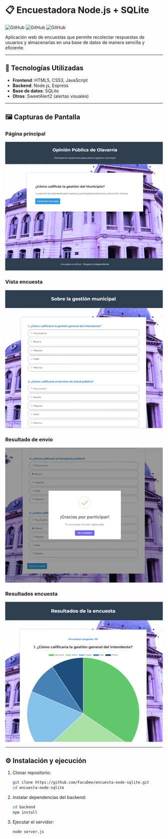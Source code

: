 # 📋 Encuestadora Node.js + SQLite

![GitHub](https://img.shields.io/badge/Backend-Node.js-green?logo=node.js)
![GitHub](https://img.shields.io/badge/Database-SQLite-blue?logo=sqlite)
![GitHub](https://img.shields.io/badge/Frontend-HTML%2FCSS%2FJS-yellow)

Aplicación web de encuestas que permite recolectar respuestas de usuarios y almacenarlas en una base de datos de manera sencilla y eficiente.

---

## 🚀 Tecnologías Utilizadas

- **Frontend**: HTML5, CSS3, JavaScript
- **Backend**: Node.js, Express
- **Base de datos**: SQLite
- **Otros**: SweetAlert2 (alertas visuales)

---

## 🖼️ Capturas de Pantalla

### Página principal

![Inicio](./frontend/imgs/captura-inicio.PNG)

### Vista encuesta

![Encuesta](./frontend/imgs/captura-encuesta.PNG)

### Resultado de envío

![Envío exitoso](./frontend/imgs/captura-envio.PNG)

### Resultados encuesta

![Resultados](./frontend/imgs/captura-resultados.PNG)

---

## ⚙️ Instalación y ejecución

1. Clonar repositorio:
   ```bash
   git clone https://github.com/FacuDee/encuesta-node-sqlite.git
   cd encuesta-node-sqlite
   ```

2. Instalar dependencias del backend:
   ```bash
   cd backend
   npm install
   ```

3. Ejecutar el servidor:
   ```bash
   node server.js
   ```
